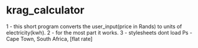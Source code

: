 # krag_calculator
1 - this short program converts the user_input(price in Rands) to units of electricity(kwh).
2 - for the most part it works.
3 - stylesheets dont load
Ps - Cape Town, South Africa, [flat rate]  